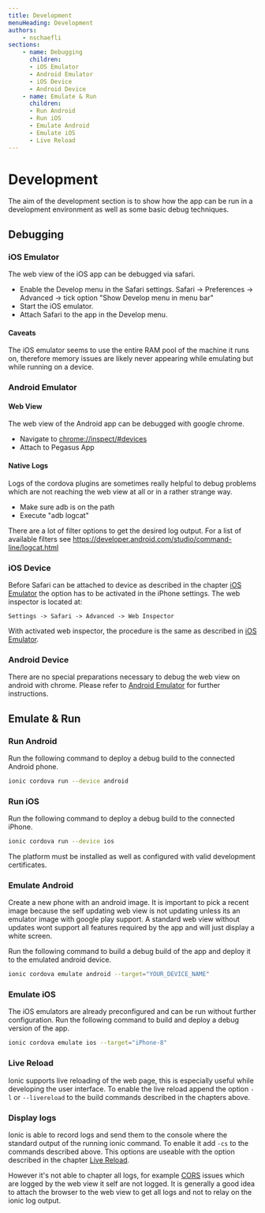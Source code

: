```yaml
---
title: Development
menuHeading: Development
authors:
    - nschaefli
sections:
    - name: Debugging
      children:
      - iOS Emulator
      - Android Emulator
      - iOS Device
      - Android Device
    - name: Emulate & Run
      children:
      - Run Android
      - Run iOS
      - Emulate Android
      - Emulate iOS
      - Live Reload
---
```

# Development
The aim of the development section is to show how the app can be run in a development environment
as well as some basic debug techniques.
 
## Debugging


### iOS Emulator
The web view of the iOS app can be debugged via safari.

- Enable the Develop menu in the Safari settings. 
  Safari -> Preferences -> Advanced -> tick option "Show Develop menu in menu bar"
- Start the iOS emulator.
- Attach Safari to the app in the Develop menu.

#### Caveats
The iOS emulator seems to use the entire RAM pool of the machine it runs on, therefore
memory issues are likely never appearing while emulating but while running on a device.

### Android Emulator

#### Web View
The web view of the Android app can be debugged with google chrome.

- Navigate to <chrome://inspect/#devices>
- Attach to Pegasus App


#### Native Logs
Logs of the cordova plugins are sometimes really helpful to debug problems which are not reaching
the web view at all or in a rather strange way.

- Make sure adb is on the path
- Execute "adb logcat"

There are a lot of filter options to get the desired log output. 
For a list of available filters see <https://developer.android.com/studio/command-line/logcat.html>

### iOS Device
Before Safari can be attached to device as described in the chapter [iOS Emulator](#ios-emulator)
the option has to be activated in the iPhone settings.
The web inspector is located at: 

`Settings -> Safari -> Advanced -> Web Inspector`

With activated web inspector, the procedure is the same as described in [iOS Emulator](#ios-emulator).

### Android Device
There are no special preparations necessary to debug the web view on android with chrome.
Please refer to [Android Emulator](#android-emulator) for further instructions.

## Emulate & Run

### Run Android
Run the following command to deploy a debug build to the connected Android phone. 
```bash
ionic cordova run --device android
```
### Run iOS
Run the following command to deploy a debug build to the connected iPhone.
```bash
ionic cordova run --device ios
```

The platform must be installed as well as configured with valid development certificates.

### Emulate Android
Create a new phone with an android image. It is important to pick a recent image because the
self updating web view is not updating unless its an emulator image with google play support.
A standard web view without updates wont support all features required by the app and will 
just display a white screen. 

Run the following command to build a debug build of the app and 
deploy it to the emulated android device.

````bash
ionic cordova emulate android --target="YOUR_DEVICE_NAME"
````
  
### Emulate iOS 
The iOS emulators are already preconfigured and can be run without further configuration.
Run the following command to build and deploy a debug version of the app.

```bash
ionic cordova emulate ios --target="iPhone-8"
```  

### Live Reload
Ionic supports live reloading of the web page, this is especially useful while developing the 
user interface. To enable the live reload append the option `-l` or `--livereload` to the
build commands described in the chapters above.


### Display logs
Ionic is able to record logs and send them to the console where the standard output of the running ionic
command. To enable it add `-cs` to the commands described above. This options are useable with the option
 described in the chapter [Live Reload](#live-reload).
 
 However it's not able to chapter all logs, for example [CORS](https://developer.mozilla.org/en-US/docs/Web/HTTP/CORS?redirectlocale=en-US&redirectslug=HTTP_access_control) issues which are logged by the web
 view it self are not logged. It is generally a good idea to attach the browser to the web view
 to get all logs and not to relay on the ionic log output.

